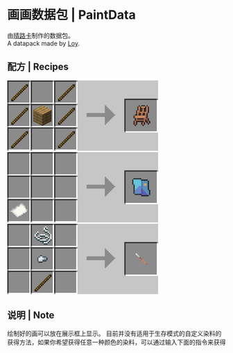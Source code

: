 # 画画数据包 | PaintData
由[晴路卡](https://space.bilibili.com/33229178)制作的数据包。  
A datapack made by [Loy](https://twitter.com/LOY60650244).

## 配方 | Recipes
![](https://github.com/SL0ANE/PaintDatapack/blob/main/recipes/0_easel.png)<br />
![](https://github.com/SL0ANE/PaintDatapack/blob/main/recipes/1_canvas.gif)<br />
![](https://github.com/SL0ANE/PaintDatapack/blob/main/recipes/2_brush.gif)<br />

## 说明 | Note
绘制好的画可以放在展示框上显示。
目前并没有适用于生存模式的自定义染料的获得方法，如果你希望获得任意一种颜色的染料，可以通过输入下面的指令来获得
